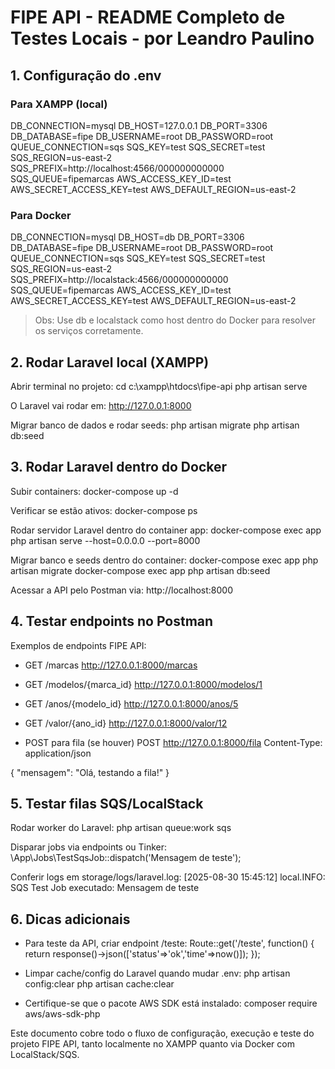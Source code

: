 # FIPE API - README Completo de Testes Locais - por Leandro Paulino

## 1. Configuração do .env

### Para XAMPP (local)
DB_CONNECTION=mysql
DB_HOST=127.0.0.1
DB_PORT=3306
DB_DATABASE=fipe
DB_USERNAME=root
DB_PASSWORD=root 
QUEUE_CONNECTION=sqs
SQS_KEY=test
SQS_SECRET=test
SQS_REGION=us-east-2
SQS_PREFIX=http://localhost:4566/000000000000
SQS_QUEUE=fipemarcas
AWS_ACCESS_KEY_ID=test
AWS_SECRET_ACCESS_KEY=test
AWS_DEFAULT_REGION=us-east-2

### Para Docker
DB_CONNECTION=mysql
DB_HOST=db
DB_PORT=3306
DB_DATABASE=fipe
DB_USERNAME=root
DB_PASSWORD=root
QUEUE_CONNECTION=sqs
SQS_KEY=test
SQS_SECRET=test
SQS_REGION=us-east-2
SQS_PREFIX=http://localstack:4566/000000000000
SQS_QUEUE=fipemarcas
AWS_ACCESS_KEY_ID=test
AWS_SECRET_ACCESS_KEY=test
AWS_DEFAULT_REGION=us-east-2

> Obs: Use db e localstack como host dentro do Docker para resolver os serviços corretamente.

## 2. Rodar Laravel local (XAMPP)

Abrir terminal no projeto:
cd c:\xampp\htdocs\fipe-api
php artisan serve

O Laravel vai rodar em: http://127.0.0.1:8000

Migrar banco de dados e rodar seeds:
php artisan migrate
php artisan db:seed

## 3. Rodar Laravel dentro do Docker

Subir containers:
docker-compose up -d

Verificar se estão ativos:
docker-compose ps

Rodar servidor Laravel dentro do container app:
docker-compose exec app php artisan serve --host=0.0.0.0 --port=8000

Migrar banco e seeds dentro do container:
docker-compose exec app php artisan migrate
docker-compose exec app php artisan db:seed

Acessar a API pelo Postman via: http://localhost:8000

## 4. Testar endpoints no Postman

Exemplos de endpoints FIPE API:

- GET /marcas
http://127.0.0.1:8000/marcas

- GET /modelos/{marca_id}
http://127.0.0.1:8000/modelos/1

- GET /anos/{modelo_id}
http://127.0.0.1:8000/anos/5

- GET /valor/{ano_id}
http://127.0.0.1:8000/valor/12

- POST para fila (se houver)
POST http://127.0.0.1:8000/fila
Content-Type: application/json

{
  "mensagem": "Olá, testando a fila!"
}

## 5. Testar filas SQS/LocalStack

Rodar worker do Laravel:
php artisan queue:work sqs

Disparar jobs via endpoints ou Tinker:
\App\Jobs\TestSqsJob::dispatch('Mensagem de teste');

Conferir logs em storage/logs/laravel.log:
[2025-08-30 15:45:12] local.INFO: SQS Test Job executado: Mensagem de teste

## 6. Dicas adicionais

- Para teste da API, criar endpoint /teste:
Route::get('/teste', function() {
    return response()->json(['status'=>'ok','time'=>now()]);
});

- Limpar cache/config do Laravel quando mudar .env:
php artisan config:clear
php artisan cache:clear

- Certifique-se que o pacote AWS SDK está instalado:
composer require aws/aws-sdk-php

Este documento cobre todo o fluxo de configuração, execução e teste do projeto FIPE API, tanto localmente no XAMPP quanto via Docker com LocalStack/SQS.
